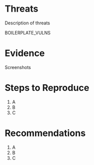 
# Threats

Description of threats

BOILERPLATE_VULNS

# Evidence

Screenshots

# Steps to Reproduce

1. A
2. B
3. C

# Recommendations

1. A 
2. B
3. C

